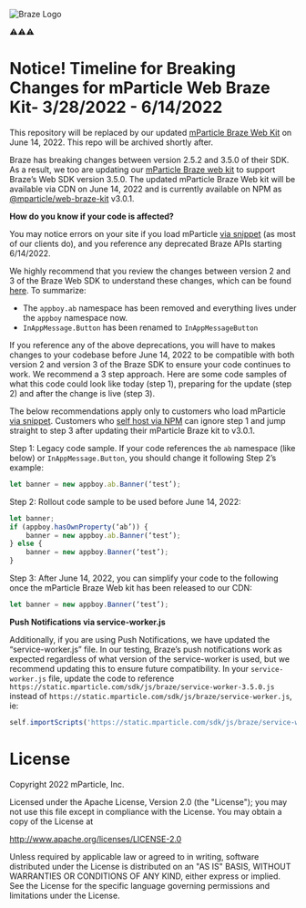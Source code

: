 ![Braze Logo](https://github.com/mparticle-integrations/mparticle-javascript-integration-appboy/blob/master/braze-logo.png)

⚠️⚠️⚠️
# Notice! Timeline for Breaking Changes for mParticle Web Braze Kit- 3/28/2022 - 6/14/2022
This repository will be replaced by our updated [mParticle Braze Web Kit](https://github.com/mparticle-integrations/mparticle-javascript-integration-braze) on June 14, 2022. This repo will be archived shortly after.

Braze has breaking changes between version 2.5.2 and 3.5.0 of their SDK.  As a result, we too are updating our [mParticle Braze web kit](https://github.com/mparticle-integrations/mparticle-javascript-integration-appboy) to support Braze’s Web SDK version 3.5.0.  The updated mParticle Braze Web kit will be available via CDN on June 14, 2022 and is currently available on NPM as [@mparticle/web-braze-kit](https://www.npmjs.com/package/@mparticle/web-braze-kit) v3.0.1.

**How do you know if your code is affected?**

You may notice errors on your site if you load mParticle [via snippet](https://docs.mparticle.com/developers/sdk/web/getting-started/#add-the-sdk-snippet) (as most of our clients do), and you reference any deprecated Braze APIs starting 6/14/2022.

We highly recommend that you review the changes between version 2 and 3 of the Braze Web SDK to understand these changes, which can be found [here](https://www.braze.com/docs/developer_guide/platform_integration_guides/web/changelog/#300).  To summarize:
* The `appboy.ab` namespace has been removed and everything lives under the `appboy` namespace now.
* `InAppMessage.Button` has been renamed to `InAppMessageButton`

If you reference any of the above deprecations, you will have to makes changes to your codebase before June 14, 2022 to be compatible with both version 2 and version 3 of the Braze SDK to ensure your code continues to work. We recommend a 3 step approach. Here are some code samples of what this code could look like today (step 1), preparing for the update (step 2) and after the change is live (step 3). 

The below recommendations apply only to customers who load mParticle [via snippet](https://docs.mparticle.com/developers/sdk/web/getting-started/#add-the-sdk-snippet).  Customers who [self host via NPM](https://docs.mparticle.com/developers/sdk/web/self-hosting/) can ignore step 1 and jump straight to step 3 after updating their mParticle Braze kit to v3.0.1.

Step 1: Legacy code sample. If your code references the `ab` namespace (like below) or `InAppMessage.Button`, you should change it following Step 2’s example:
```javascript
let banner = new appboy.ab.Banner(‘test’);
```

Step 2: Rollout code sample to be used before June 14, 2022:
```javascript
let banner;
if (appboy.hasOwnProperty(‘ab’)) {
    banner = new appboy.ab.Banner(‘test’);
} else {
    banner = new appboy.Banner(‘test’);
}
```
Step 3: After June 14, 2022, you can simplify your code to the following once the mParticle Braze Web kit has been released to our CDN:
```javascript
let banner = new appboy.Banner(‘test’);
```

**Push Notifications via service-worker.js**

Additionally, if you are using Push Notifications, we have updated the “service-worker.js” file.  In our testing, Braze’s push notifications work as expected regardless of what version of the service-worker is used, but we recommend updating this to ensure future compatibility.  In your `service-worker.js` file, update the code to reference `https://static.mparticle.com/sdk/js/braze/service-worker-3.5.0.js` instead of `https://static.mparticle.com/sdk/js/braze/service-worker.js`, ie:

```javascript
self.importScripts('https://static.mparticle.com/sdk/js/braze/service-worker-3.5.0.js');
```

# License

Copyright 2022 mParticle, Inc.

Licensed under the Apache License, Version 2.0 (the "License");
you may not use this file except in compliance with the License.
You may obtain a copy of the License at

http://www.apache.org/licenses/LICENSE-2.0

Unless required by applicable law or agreed to in writing, software
distributed under the License is distributed on an "AS IS" BASIS,
WITHOUT WARRANTIES OR CONDITIONS OF ANY KIND, either express or implied.
See the License for the specific language governing permissions and
limitations under the License.
